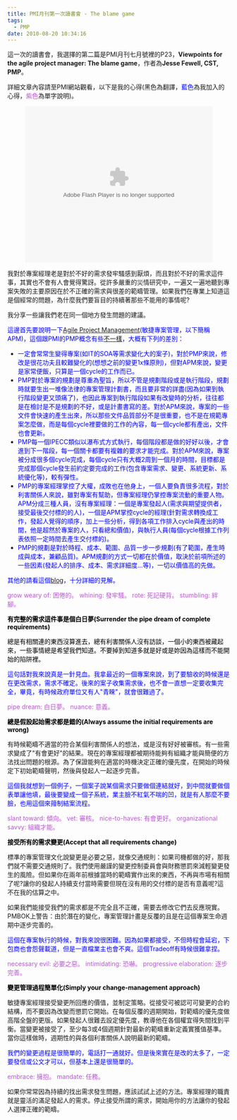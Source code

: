 ```yaml
---
title: PMI月刊第一次讀書會 - The blame game
tags:
  - PMP
date: 2010-08-20 10:34:16
---
```


這一次的讀書會，我選擇的第二篇是PMI月刊七月號裡的P23，**Viewpoints for the agile project manager: The blame game**，作者為**Jesse Fewell, CST, PMP**。

詳細文章內容請至PMI網站觀看，以下是我的心得(黑色為翻譯，<span style="color: #0000ff;">藍色</span>為我加入的心得，<span style="color: #ba55d3;">紫色</span>為單字說明)。

<center>
<div style="width: 425px;" id="__ss_5017162">
<object height="355" width="425" data="http://static.slidesharecdn.com/swf/ssplayer2.swf?doc=theblamegame-100820033656-phpapp02&amp;stripped_title=the-blame-game" type="application/x-shockwave-flash" id="__sse5017162">
<param name="allowFullScreen" value="true" />
<param name="allowScriptAccess" value="always" />
<param name="src" value="http://static.slidesharecdn.com/swf/ssplayer2.swf?doc=theblamegame-100820033656-phpapp02&amp;stripped_title=the-blame-game" />
</object>
</div>
</center>

我對於專案經理老是對於不好的需求發牢騷感到厭煩，而且對於不好的需求這件事，其實也不會有人會覺得驚訝。從許多嚴重的災情研究中，一遍又一遍地聽到專案失敗的主要原因在於不正確的需求與很差的範疇管理。如果我們在專業上知道這是個經常的問題，為什麼我們要盲目的持續著那些不能用的事情呢?

我分享一些讓我們老在同一個地方發生問題的建議。

<span style="color: #0000ff;">這邊首先要說明一下[Agile Project Management](http://en.wikipedia.org/wiki/Agile_management)(敏捷專案管理，以下簡稱APM)，這個跟PMI的PMP概念有些[不一樣](http://140.99.29.241/images/uploads/APM_50min.pdf)，大概有下列的差別：</span>

*   <span style="color: #0000ff; ">一定會常常生變得專案(如IT的SOA等需求變化大的案子)，對於PMP來說，修改是很花功夫且較難變化的(想想之前的變更1x條原則)，但對APM來說，變更是家常便飯，只算是一個cycle的工作而已。</span>
*   <span style="color: #0000ff; ">PMP對於專案的規劃是尊重為聖旨，所以不管是規劃階段或是執行階段，規劃時就要生出一堆像法律的專案管理計劃書，而且要非常的詳盡(因為如果到執行階段變更又頭痛了)，也因此專案到執行階段如果有改變時的分析，往往都是在檢討是不是規劃的不好，或是計畫書寫的差。對於APM來說，專案的一些文件會快速的產生出來，所以那些文件品質部分不是很重要，也不是在規範專案怎麼做，而是每個cycle裡要做的工作的內容，每一個cycle都有產出，文件也會更新。</span>
*   <span style="color: #0000ff; ">PMP每一個IPECC類似以瀑布式方式執行，每個階段都是做的好好以後，才會進到下一階段，每一個關卡都要有複雜的要求才能完成。對於APM來說，專案被分成很多個cycle完成，每個cycle只有大概2周到一個月的時間，目標都是完成那個cycle發生前約定要完成的工作(包含專案需求、變更、系統更新、系統優化等)，較有彈性。</span>
*   <span style="color: #0000ff; ">PMP的專案經理掌控了大權，成敗也在他身上，一個人要負責很多流程，對於利害關係人來說，雖對專案有幫助，但專案經理仍掌控專案流動的重要人物。APM分成三種人員，沒有專案經理：一個是專案發起人(需求與期望提供者，接受最後交付標的的人)，一個是APM掌控cycle的經理(針對需求轉換成工作，發起人覺得的順序，加上一些分析，得到各項工作排入cycle與產出的時間，他是超然於專案的人，只看總和價值)，與執行人員(每個cycle根據工作列表依照一定時間去產生交付標的)。</span>
*   <span style="color: #0000ff; ">PMP的規劃是對於時程、成本、範圍、品質一步一步規劃(有了範圍，產生時成與成本，兼顧品質)。APM規劃的方式一切都在於價值，取決於前項所述的一些因素(發起人的排序、成本、需求詳細度...等)，一切以價值高的先做。</span>

<span style="color: #0000ff;">其他的請看這個[blog](http://www.wretch.cc/blog/kojenchieh&amp;category_id=13526775)，十分詳細的見解。</span>

<span style="color: #ba55d3;">grow weary of: 困倦的。
whining: 發牢騷。
rote: 死記硬背。
stumbling: 絆腳。</span>

<span style="color: #ba55d3;"><span style="color: #000000; ">**有完整的需求這件事是個白日夢(Surrender the pipe dream of complete requirements)**</span></span>

<span style="color: #ba55d3;"><span style="color: #000000; ">總是有相關連的東西沒算進去，總有利害關係人沒有訪談，一個小的東西被藏起來，一些事情總是希望我們知道。不要掉到知道多就是好或是妳因為這樣而不能開始的陷阱裡。</span></span>

<span style="color: #0000ff;">這句話對我來說真是一針見血。我拿最近的一個專案來說，到了要驗收的時候還是在更改需求，需求不確定。後來的案子收集需求後，也不會一直想一定要收集完全，畢竟，有時候政府單位又有人"青睞"，就會很難過了。</span>

<span style="color: #ba55d3; ">pipe dream: 白日夢。
nuance: 意義。
</span>

<span style="color: #ba55d3; "><span style="color: #000000; ">**總是假設起始需求都是錯的(Always assume the initial requirements are wrong)**</span></span>

有時候範疇不適當的符合某個利害關係人的想法，或是沒有好好被審核。有一些需求變成了"有會更好"的結果。現在的專案經理都被期待能夠有組織才能與簡便的方法找出問題的根源。為了保證能夠在適當的時機決定正確的優先度，在開始的時候定下初始範疇聲明，然後與發起人一起逐步完善。

<span style="color: #0000ff;">這個我就想到一個例子，一個案子說某個需求只要做個連結就好，到中間就要做個表單讓他填，最後要變成一個子系統，業主臉不紅氣不喘的凹，就是有人那麼不要臉，也用這個來箝制結案流程。</span>

<span style="color: #ba55d3; ">slant toward: 傾向。
vet: 審核。
nice-to-haves: 有會更好。
organizational savvy: 組織才能。</span>

<span style="color: #ba55d3; "><span style="color: #000000; ">**接受所有的需求變更(Accept that all requirements change)**</span></span>

標準的專案管理文化說變更是必要之惡，就像交通規則：如果司機都做的好，那我們就不需要交通規則了。我們使用嚴謹的變更控制委員會與財務懲罰來減輕變更發生的風險。但如果你在兩年前根據當時的範疇實作出來的東西，不再與市場有相關了呢?讓你的發起人持續支付當時需要但現在沒有用的交付標的是否有意義呢?這不在我的估算之中。

如果我們能接受我們的需求都是不完全且不正確，需要去修改它們去反應現實。PMBOK上警告：由於潛在的變化，專案管理計畫是反覆的且是在這個專案生命週期中逐步完善的。

<span style="color: #0000ff;">這個在專案執行的時候，對我來說很困難。因為如果都接受，不但時程會延宕，下包商也會怨聲載道，但是一直檔業主也會不爽。這個Tradeoff有時候很難拿捏。</span>

<span style="color: #ba55d3;">necessary evil: 必要之惡。
intimidating: 恐嚇。
progressive elaboration: 逐步完善。</span>

<span style="color: #ba55d3;"><span style="color: #000000;">**變更管理過程簡單化(Simply your change-management approach)**</span></span>

敏捷專案經理接受變更所回應的價值，並制定策略。從接受可被認可可變更的合約結構，而不要因為改變而懲罰它開始。在每個反覆的週期開始，對範疇的優先度做高階全盤的更版。如果發起人很難去設定優先度，教導他在各個權宜得失間找到平衡。當變更被接受了，至少每3或4個週期針對最新的範疇重新定義實獲值基準。當你這樣做時，週期性的與各個利害關係人說明最新的範疇。

<span style="color: #0000ff;">我們的變更過程是很簡單的，電話打一通就好。但是後來實在是改的太多了，一定要發信或公文才可以，但基本上還是很簡單的。</span>

<span style="color: #ba55d3;">embrace: 擁抱。
mandate: 任務。
</span>

如果你常常因為持續的找出需求發生問題，應該試試上述的方法。專案經理的職責就是靈活的滿足發起人的需求。停止接受所謂的需求，開始用你的方法讓你的發起人選擇正確的範疇。